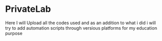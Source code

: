# PrivateLab

Here I will Upload all the codes used and as an addition to what i did i will try to add automation scripts through versious platforms for my education purpose
